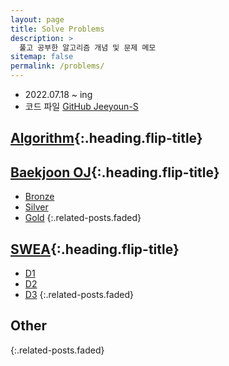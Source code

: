 ```yaml
---
layout: page
title: Solve Problems
description: >
  풀고 공부한 알고리즘 개념 및 문제 메모
sitemap: false
permalink: /problems/
---
```


- 2022.07.18 ~ ing
- 코드 파일 [GitHub Jeeyoun-S](https://github.com/Jeeyoun-S/Baekjoon_OJ)

## [Algorithm]{:.heading.flip-title}

## [Baekjoon OJ]{:.heading.flip-title}
* [Bronze](/problems/baekjoon/bronze.md)
* [Silver](/problems/baekjoon/silver.md)
* [Gold](/problems/baekjoon/gold.md)
{:.related-posts.faded}

## [SWEA]{:.heading.flip-title}
* [D1](/problems/swea/d1.md)
* [D2](/problems/swea/d2.md)
* [D3](/problems/swea/d3.md)
{:.related-posts.faded}

## Other
{:.related-posts.faded}

[Algorithm]: /problems/algorithm/
[Baekjoon OJ]: /problems/baekjoon/
[SWEA]: /problems/swea/
